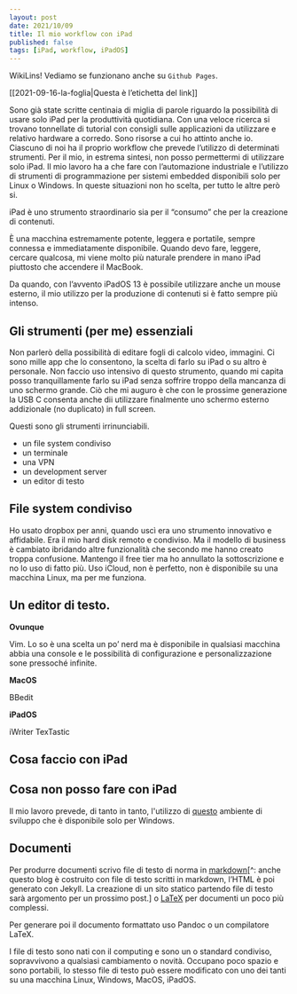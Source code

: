 ```yaml
---
layout: post
date: 2021/10/09
title: Il mio workflow con iPad
published: false
tags: [iPad, workflow, iPadOS]
---
```


WikiLins! Vediamo se funzionano anche su `Github Pages`.

[[2021-09-16-la-foglia|Questa è l’etichetta del link]]

Sono già state scritte centinaia di miglia di parole riguardo la possibilità di usare solo iPad per la produttività quotidiana. Con una veloce ricerca si trovano tonnellate di tutorial con consigli sulle applicazioni da utilizzare e relativo hardware a corredo. Sono risorse a cui ho attinto anche io.
Ciascuno di noi ha il proprio workflow che prevede l’utilizzo di determinati strumenti. Per il mio, in estrema sintesi, non posso permettermi di utilizzare solo iPad.
Il mio lavoro ha a che fare con l’automazione industriale e l’utilizzo di strumenti di programmazione per sistemi embedded disponibili solo per Linux o Windows. In queste situazioni non ho scelta, per tutto le altre però si.

iPad è uno strumento straordinario sia per il “consumo” che per la creazione di contenuti.

È una macchina estremamente potente, leggera e portatile, sempre connessa e immediatamente disponibile. Quando devo fare, leggere, cercare qualcosa, mi viene molto più naturale prendere in mano iPad piuttosto che accendere il MacBook.

Da quando, con l’avvento iPadOS 13 è possibile utilizzare anche un mouse esterno, il mio utilizzo per la produzione di contenuti si è fatto sempre più intenso.

## Gli strumenti (per me) essenziali
Non parlerò della possibilità di editare fogli di calcolo video, immagini. Ci sono mille app che lo consentono, la scelta di farlo su iPad o su altro è personale. Non faccio uso intensivo di questo strumento, quando mi capita posso tranquillamente farlo su iPad senza soffrire troppo della mancanza di uno schermo grande. Ciò che mi auguro è che con le prossime generazione la USB C consenta anche dii utilizzare finalmente uno schermo esterno addizionale (no duplicato) in full screen.

Questi sono gli strumenti irrinunciabili.

- un file system condiviso
- un terminale
- una VPN
- un development server
- un editor di testo

## File system condiviso
Ho usato dropbox per anni, quando uscì era uno strumento innovativo e affidabile. Era il mio hard disk remoto e condiviso. Ma il modello di business è cambiato ibridando altre funzionalità che secondo me hanno creato troppa confusione. Mantengo il free tier ma ho annullato la sottoscrizione e no lo uso di fatto più.
Uso iCloud, non è perfetto, non è disponibile su una macchina Linux, ma per me funziona.

## Un editor di testo.

**Ovunque**

Vim. Lo so è una scelta un po’ nerd ma è disponibile in qualsiasi macchina abbia una console e le possibilità di configurazione e personalizzazione sone pressoché infinite.

**MacOS**

BBedit

**iPadOS**

iWriter
TexTastic




## Cosa faccio con iPad


## Cosa non posso fare con iPad

Il mio lavoro prevede, di tanto in tanto, l'utilizzo di [questo](https://www.codesys.com) ambiente di sviluppo che è disponibile solo per Windows.






## Documenti
Per produrre documenti scrivo file di testo di norma in [markdown](https://daringfireball.net/projects/markdown/)[^: anche questo blog è costruito con file di testo scritti in markdown, l’HTML è poi generato con Jekyll. La creazione di un sito statico partendo file di testo sarà argomento per un prossimo post.] o [LaTeX](https://www.latex-project.org/) per documenti un poco più complessi.

Per generare poi il documento formattato uso Pandoc o un compilatore LaTeX.

I file di testo sono nati con il computing e sono un o standard condiviso, sopravvivono a qualsiasi cambiamento o novità. Occupano poco spazio e sono portabili, lo stesso file di testo può essere modificato con uno dei tanti su una macchina Linux, Windows, MacOS, iPadOS.

